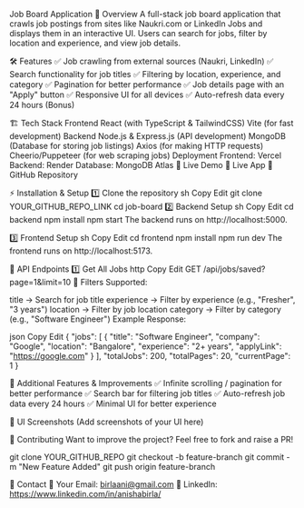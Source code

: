 Job Board Application
🚀 Overview
A full-stack job board application that crawls job postings from sites like Naukri.com or LinkedIn Jobs and displays them in an interactive UI. Users can search for jobs, filter by location and experience, and view job details.

🛠 Features
✅ Job crawling from external sources (Naukri, LinkedIn)
✅ Search functionality for job titles
✅ Filtering by location, experience, and category
✅ Pagination for better performance
✅ Job details page with an "Apply" button
✅ Responsive UI for all devices
✅ Auto-refresh data every 24 hours (Bonus)

🏗 Tech Stack
Frontend
React (with TypeScript & TailwindCSS)
Vite (for fast development)
Backend
Node.js & Express.js (API development)
MongoDB (Database for storing job listings)
Axios (for making HTTP requests)
Cheerio/Puppeteer (for web scraping jobs)
Deployment
Frontend: Vercel
Backend: Render
Database: MongoDB Atlas
🚀 Live Demo
🔗 Live App
🔗 GitHub Repository

⚡ Installation & Setup
1️⃣ Clone the repository
sh
Copy
Edit
git clone YOUR_GITHUB_REPO_LINK
cd job-board
2️⃣ Backend Setup
sh
Copy
Edit
cd backend
npm install
npm start
The backend runs on http://localhost:5000.

3️⃣ Frontend Setup
sh
Copy
Edit
cd frontend
npm install
npm run dev
The frontend runs on http://localhost:5173.

📡 API Endpoints
1️⃣ Get All Jobs
http
Copy
Edit
GET /api/jobs/saved?page=1&limit=10
📌 Filters Supported:

title → Search for job title
experience → Filter by experience (e.g., "Fresher", "3 years")
location → Filter by job location
category → Filter by category (e.g., "Software Engineer")
Example Response:

json
Copy
Edit
{
  "jobs": [
    {
      "title": "Software Engineer",
      "company": "Google",
      "location": "Bangalore",
      "experience": "2+ years",
      "applyLink": "https://google.com"
    }
  ],
  "totalJobs": 200,
  "totalPages": 20,
  "currentPage": 1
}

🎯 Additional Features & Improvements
✅ Infinite scrolling / pagination for better performance
✅ Search bar for filtering job titles
✅ Auto-refresh job data every 24 hours
✅ Minimal UI for better experience

🎨 UI Screenshots
(Add screenshots of your UI here)

📜 Contributing
Want to improve the project? Feel free to fork and raise a PR!

git clone YOUR_GITHUB_REPO
git checkout -b feature-branch
git commit -m "New Feature Added"
git push origin feature-branch

📩 Contact
📧 Your Email: birlaani@gmail.com
🔗 LinkedIn: https://www.linkedin.com/in/anishabirla/

